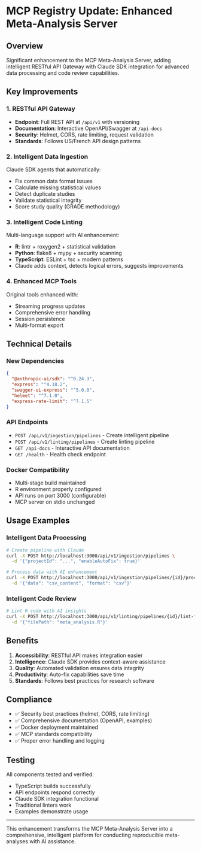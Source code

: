 # MCP Registry Update: Enhanced Meta-Analysis Server

## Overview

Significant enhancement to the MCP Meta-Analysis Server, adding intelligent RESTful API Gateway with Claude SDK integration for advanced data processing and code review capabilities.

## Key Improvements

### 1. RESTful API Gateway
- **Endpoint**: Full REST API at `/api/v1` with versioning
- **Documentation**: Interactive OpenAPI/Swagger at `/api-docs`
- **Security**: Helmet, CORS, rate limiting, request validation
- **Standards**: Follows US/French API design patterns

### 2. Intelligent Data Ingestion
Claude SDK agents that automatically:
- Fix common data format issues
- Calculate missing statistical values
- Detect duplicate studies
- Validate statistical integrity
- Score study quality (GRADE methodology)

### 3. Intelligent Code Linting
Multi-language support with AI enhancement:
- **R**: lintr + roxygen2 + statistical validation
- **Python**: flake8 + mypy + security scanning
- **TypeScript**: ESLint + tsc + modern patterns
- Claude adds context, detects logical errors, suggests improvements

### 4. Enhanced MCP Tools
Original tools enhanced with:
- Streaming progress updates
- Comprehensive error handling
- Session persistence
- Multi-format export

## Technical Details

### New Dependencies
```json
{
  "@anthropic-ai/sdk": "^0.24.3",
  "express": "^4.18.2",
  "swagger-ui-express": "^5.0.0",
  "helmet": "^7.1.0",
  "express-rate-limit": "^7.1.5"
}
```

### API Endpoints
- `POST /api/v1/ingestion/pipelines` - Create intelligent pipeline
- `POST /api/v1/linting/pipelines` - Create linting pipeline
- `GET /api-docs` - Interactive API documentation
- `GET /health` - Health check endpoint

### Docker Compatibility
- Multi-stage build maintained
- R environment properly configured
- API runs on port 3000 (configurable)
- MCP server on stdio unchanged

## Usage Examples

### Intelligent Data Processing
```bash
# Create pipeline with Claude
curl -X POST http://localhost:3000/api/v1/ingestion/pipelines \
  -d '{"projectId": "...", "enableAutoFix": true}'

# Process data with AI enhancement
curl -X POST http://localhost:3000/api/v1/ingestion/pipelines/{id}/process \
  -d '{"data": "csv_content", "format": "csv"}'
```

### Intelligent Code Review
```bash
# Lint R code with AI insights
curl -X POST http://localhost:3000/api/v1/linting/pipelines/{id}/lint-file \
  -d '{"filePath": "meta_analysis.R"}'
```

## Benefits

1. **Accessibility**: RESTful API makes integration easier
2. **Intelligence**: Claude SDK provides context-aware assistance
3. **Quality**: Automated validation ensures data integrity
4. **Productivity**: Auto-fix capabilities save time
5. **Standards**: Follows best practices for research software

## Compliance

- ✅ Security best practices (helmet, CORS, rate limiting)
- ✅ Comprehensive documentation (OpenAPI, examples)
- ✅ Docker deployment maintained
- ✅ MCP standards compatibility
- ✅ Proper error handling and logging

## Testing

All components tested and verified:
- TypeScript builds successfully
- API endpoints respond correctly
- Claude SDK integration functional
- Traditional linters work
- Examples demonstrate usage

---

This enhancement transforms the MCP Meta-Analysis Server into a comprehensive, intelligent platform for conducting reproducible meta-analyses with AI assistance.